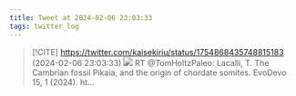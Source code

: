 ```yaml
---
title: Tweet at 2024-02-06 23:03:33
tags: twitter_log
---
```


> [!CITE] https://twitter.com/kaisekiriu/status/1754868435748815183 (2024-02-06 23:03:33)
> ![](https://twitter.com/kaisekiriu/status/1754868435748815183)
> RT @TomHoltzPaleo: Lacalli, T. The Cambrian fossil Pikaia, and the origin of chordate somites.                     EvoDevo 15, 1 (2024). ht…
